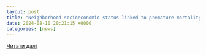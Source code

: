```yaml
---
layout: post
title: "Neighborhood socioeconomic status linked to premature mortality"
date: 2024-08-10 20:21:15 +0000
categories: [news]
---
```


[Читати далі](https://medicalxpress.com/news/2024-08-neighborhood-socioeconomic-status-linked-premature.html)
